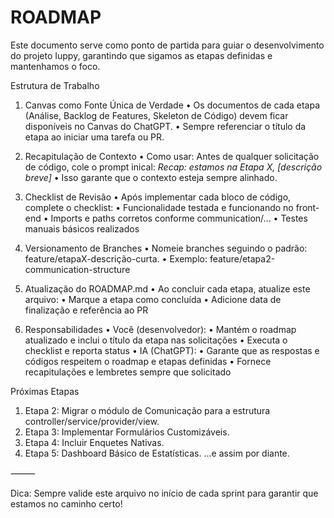 # ROADMAP

Este documento serve como ponto de partida para guiar o desenvolvimento do projeto Iuppy, garantindo que sigamos as etapas definidas e mantenhamos o foco.

Estrutura de Trabalho

1. Canvas como Fonte Única de Verdade
 • Os documentos de cada etapa (Análise, Backlog de Features, Skeleton de Código) devem ficar disponíveis no Canvas do ChatGPT.
 • Sempre referenciar o título da etapa ao iniciar uma tarefa ou PR.

2. Recapitulação de Contexto
 • Como usar: Antes de qualquer solicitação de código, cole o prompt inical:
_Recap: estamos na Etapa X, [descrição breve]_
 • Isso garante que o contexto esteja sempre alinhado.

3. Checklist de Revisão
 • Após implementar cada bloco de código, complete o checklist:
 • Funcionalidade testada e funcionando no front-end
 • Imports e paths corretos conforme communication/...
 • Testes manuais básicos realizados

4. Versionamento de Branches
 • Nomeie branches seguindo o padrão: feature/etapaX-descrição-curta.
 • Exemplo: feature/etapa2-communication-structure

5. Atualização do ROADMAP.md
 • Ao concluir cada etapa, atualize este arquivo:
 • Marque a etapa como concluída
 • Adicione data de finalização e referência ao PR

6. Responsabilidades
 • Você (desenvolvedor):
 • Mantém o roadmap atualizado e inclui o título da etapa nas solicitações
 • Executa o checklist e reporta status
 • IA (ChatGPT):
 • Garante que as respostas e códigos respeitem o roadmap e etapas definidas
 • Fornece recapitulações e lembretes sempre que solicitado

Próximas Etapas

 1. Etapa 2: Migrar o módulo de Comunicação para a estrutura controller/service/provider/view.
 2. Etapa 3: Implementar Formulários Customizáveis.
 3. Etapa 4: Incluir Enquetes Nativas.
 4. Etapa 5: Dashboard Básico de Estatísticas.
…e assim por diante.

⸻

Dica: Sempre valide este arquivo no início de cada sprint para garantir que estamos no caminho certo!
